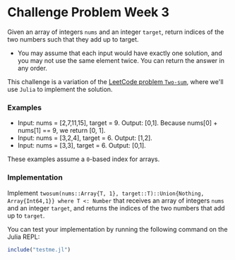 # Challenge Problem Week 3
Given an array of integers `nums` and an integer `target`, return indices of the two numbers such that they add up to target. 
* You may assume that each input would have exactly one solution, and you may not use the same element twice. You can return the answer in any order.

This challenge is a variation of the [LeetCode problem `Two-sum`](https://leetcode.com/problems/two-sum/), where we'll use `Julia` to implement the solution.

### Examples
* Input: nums = [2,7,11,15], target = 9. Output: [0,1]. Because nums[0] + nums[1] == 9, we return [0, 1].
* Input: nums = [3,2,4], target = 6. Output: [1,2].
* Input: nums = [3,3], target = 6. Output: [0,1].

These examples assume a `0`-based index for arrays.

### Implementation
Implement `twosum(nums::Array{T, 1}, target::T)::Union{Nothing, Array{Int64,1}} where T <: Number` that receives an array of integers `nums` and an integer `target`, and returns the indices of the two numbers that add up to `target`.

You can test your implementation by running the following command on the Julia REPL:

```julia
include("testme.jl")
```
